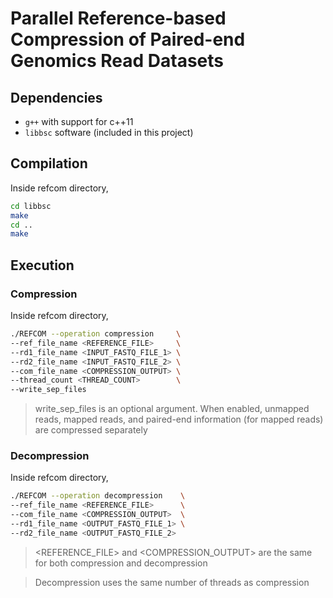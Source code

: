Parallel Reference-based Compression of Paired-end Genomics Read Datasets
=========================================================================

## Dependencies

- `g++` with support for c++11
- `libbsc` software (included in this project)

## Compilation

Inside refcom directory,

```sh
cd libbsc
make
cd ..
make
```

## Execution

### Compression 

Inside refcom directory,

```sh
./REFCOM --operation compression     \
--ref_file_name <REFERENCE_FILE>     \
--rd1_file_name <INPUT_FASTQ_FILE_1> \
--rd2_file_name <INPUT_FASTQ_FILE_2> \
--com_file_name <COMPRESSION_OUTPUT> \
--thread_count <THREAD_COUNT>        \
--write_sep_files
```

> write_sep_files is an optional argument. When enabled, 
> unmapped reads, mapped reads, and paired-end information (for mapped reads) are compressed separately

### Decompression 

Inside refcom directory,

```sh
./REFCOM --operation decompression    \
--ref_file_name <REFERENCE_FILE>      \
--com_file_name <COMPRESSION_OUTPUT>  \
--rd1_file_name <OUTPUT_FASTQ_FILE_1> \
--rd2_file_name <OUTPUT_FASTQ_FILE_2>
```

> <REFERENCE_FILE\> and <COMPRESSION_OUTPUT\> are the same for both compression and decompression

> Decompression uses the same number of threads as compression
